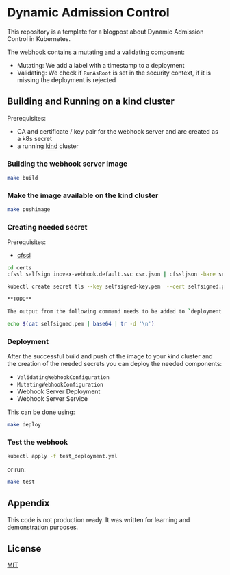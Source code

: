 # Dynamic Admission Control

This repository is a template for a blogpost about Dynamic Admission Control in Kubernetes.

The webhook contains a mutating and a validating component:
- Mutating: We add a label with a timestamp to a deployment
- Validating: We check if `RunAsRoot` is set in the security context, if it is missing the deployment is rejected

## Building and Running on a kind cluster

Prerequisites:
- CA and certificate / key pair for the webhook server and are created as a k8s secret
- a running [kind](https://kind.sigs.k8s.io/docs/user/quick-start/) cluster


### Building the webhook server image

```bash
make build
```

### Make the image available on the kind cluster

```bash
make pushimage
```

### Creating needed secret

Prerequisites:
- [cfssl](https://github.com/cloudflare/cfssl)

```bash
cd certs
cfssl selfsign inovex-webhook.default.svc csr.json | cfssljson -bare selfsigned

kubectl create secret tls --key selfsigned-key.pem  --cert selfsigned.pem inovex-webhook-certs

**TODO**

The output from the following command needs to be added to `deployment.yml` under $CA_BUNDLE:

echo $(cat selfsigned.pem | base64 | tr -d '\n')
```

### Deployment

After the successful build and push of the image to your kind cluster and the creation of the needed secrets you can deploy the needed components:

- `ValidatingWebhookConfiguration`
- `MutatingWebhookConfiguration`
- Webhook Server Deployment
- Webhook Server Service

This can be done using:
```bash
make deploy
```

### Test the webhook

```bash
kubectl apply -f test_deployment.yml
```

or run:

```bash
make test
```

## Appendix

This code is not production ready. It was written for learning and demonstration purposes.


## License

[MIT](https://choosealicense.com/licenses/mit/)